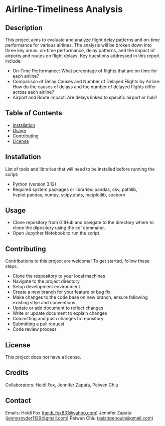 # Airline-Timeliness Analysis 
## Description
This project aims to evaluate and analyze flight delay patterns and on-time performance for various airlines. The analysis will be broken down into three key areas: on-time performance, delay patterns, and the impact of airports and routes on flight delays.  Key questions addressed in this report include:
+ On-Time Performance: What percentage of flights that are on time for each airline?
+ Comparison of Delay Causes and Number of Delayed Flights by Airline: How do the causes of delays and the number of delayed flights differ across each airline?
+ Airport and Route Impact: Are delays linked to specific airport or hub?

## Table of Contents
- [Installation](#installation)
- [Usage](#usage)
- [Contributing](#contributing)
- [License](#license)
## Installation
List of tools and libraries that will need to be installed before running the script:
+ Python (version 3.12)
+ Required system packages or libraries: pandas, csv, pathlib, hvplot.pandas, numpy, scipy.stats, matplotlib, seaborn
## Usage
+ Clone repository from GitHub and navigate to the directory where to clone the dipository using the cd' command.
+ Open Jupyther Notebook to run the script.
## Contributing
Contributions to this project are welcome! To get started, follow these steps:
+ Clone the respository to your local machines
+ Navigate to the project directory
+ Setup development environment
+ Create a new branch for your feature or bug fix
+ Make  changes to the code base on new branch, ensure following existing stlye and conventions
+ Update or add document to reflect changes
+ Write or update document to explain changes
+ Committing and push changes to repository
+ Submitting a pull request
+ Code review process
## License
This project does not have a license.
## Credits
Collaborators: Heidi Fox, Jennifer Zapata, Peiwen Chiu
## Contact
Emails: 
Heidi Fox (heidi_fox831@yahoo.com) 
Jennifer Zapata (jennysnyder1129@gmail.com)
Peiwen Chiu (asianpenguin@gmail.com)
